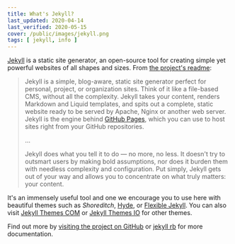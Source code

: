 ```yaml
---
title: What's Jekyll?
last_updated: 2020-04-14
last_verified: 2020-05-15
cover: /public/images/jekyll.png
tags: [ jekyll, info ]
---
```


[Jekyll](http://jekyllrb.com) is a static site generator, an open-source tool for creating simple yet powerful websites of all shapes and sizes. From [the project's readme](https://github.com/mojombo/jekyll/blob/master/README.markdown):

>Jekyll is a simple, blog-aware, static site generator perfect for personal, project, or organization sites. Think of it like a file-based CMS, without all the complexity. Jekyll takes your content, renders Markdown and Liquid templates, and spits out a complete, static website ready to be served by Apache, Nginx or another web server. Jekyll is the engine behind [GitHub Pages](https://pages.github.com), which you can use to host sites right from your GitHub repositories.
>
>...
>
>Jekyll does what you tell it to do — no more, no less. It doesn't try to outsmart users by making bold assumptions, nor does it burden them with needless complexity and configuration. Put simply, Jekyll gets out of your way and allows you to concentrate on what truly matters: your content.

It's an immensely useful tool and one we encourage you to use here with beautiful themes such as *Shoreditch*, [Hyde](http://hyde.getpoole.com), or [Flexible Jekyll](https://github.com/artemsheludko/flexible-jekyll).
You can also visit [Jekyll Themes COM](https://jekyll-themes.com/free/) or [Jekyll Themes IO](https://jekyllthemes.io/) for other themes.

Find out more by [visiting the project on GitHub](https://github.com/jekyll/jekyll) or [jekyll rb](https://jekyllrb.com/) for more documentation.
